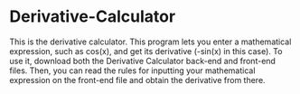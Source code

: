 # Derivative-Calculator
This is the derivative calculator. This program lets you enter a mathematical expression, such as cos(x), and get its derivative (-sin(x) in this case).
To use it, download both the Derivative Calculator back-end and front-end files.
Then, you can read the rules for inputting your mathematical expression on the front-end file and obtain the derivative from there. 
 
